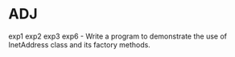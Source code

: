 # ADJ

exp1 
exp2
exp3
exp6 - Write a program to demonstrate the use of InetAddress class and its factory methods.
